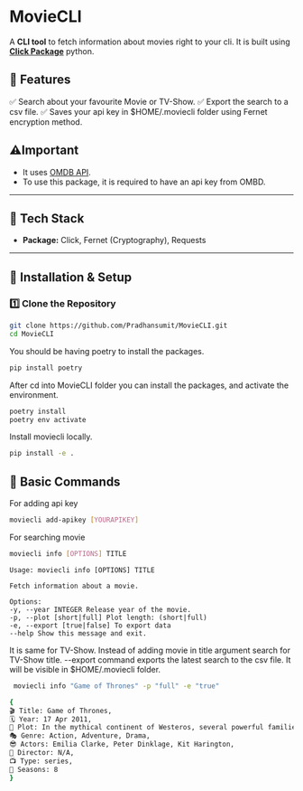 # MovieCLI

A **CLI tool** to fetch information about movies right to your cli. It is built using **[Click Package](https://click.palletsprojects.com/en/stable/#documentation)** python.

## 🌟 Features

✅ Search about your favourite Movie or TV-Show.
✅ Export the search to a csv file.
✅ Saves your api key in $HOME/.moviecli folder using Fernet encryption method.

## ⚠️Important

- It uses [OMDB API](https://www.omdbapi.com/).
- To use this package, it is required to have an api key from OMBD.

---

## 📌 Tech Stack

- **Package:** Click, Fernet (Cryptography), Requests

---

## 🚀 Installation & Setup

### 1️⃣ Clone the Repository

```bash
git clone https://github.com/Pradhansumit/MovieCLI.git
cd MovieCLI
```

You should be having poetry to install the packages.

```bash
pip install poetry
```

After cd into MovieCLI folder you can install the packages, and activate the environment.

```bash
poetry install
poetry env activate
```

Install moviecli locally.

```bash
pip install -e .
```

## 💫 Basic Commands

For adding api key

```bash
moviecli add-apikey [YOURAPIKEY]
```

For searching movie

```bash
moviecli info [OPTIONS] TITLE
```

```text
Usage: moviecli info [OPTIONS] TITLE

Fetch information about a movie.

Options:
-y, --year INTEGER Release year of the movie.
-p, --plot [short|full] Plot length: (short|full)
-e, --export [true|false] To export data
--help Show this message and exit.
```

It is same for TV-Show. Instead of adding movie in title argument search for TV-Show title.
--export command exports the latest search to the csv file. It will be visible in $HOME/.moviecli folder.

```bash
 moviecli info "Game of Thrones" -p "full" -e "true"

{
🎬 Title: Game of Thrones,
🗓️ Year: 17 Apr 2011,
🎥 Plot: In the mythical continent of Westeros, several powerful families fight for control of the Seven Kingdoms. As conflict erupts in the kingdoms of men, an ancient enemy rises once again to threaten them all. Meanwhile, the last heirs of a recently usurped dynasty plot to take back their homeland from across the Narrow Sea.,
🎭 Genre: Action, Adventure, Drama,
😎 Actors: Emilia Clarke, Peter Dinklage, Kit Harington,
🧐 Director: N/A,
📺 Type: series,
🐽 Seasons: 8
}
```
